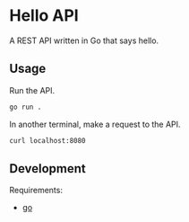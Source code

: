 # Hello API

A REST API written in Go that says hello.

## Usage

Run the API.

```sh
go run .
```

In another terminal, make a request to the API.

```sh
curl localhost:8080
```

## Development

Requirements:

* [go](https://golang.org)

